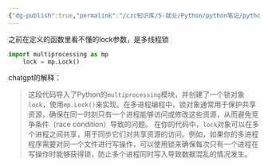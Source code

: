 ```yaml
---
{"dg-publish":true,"permalink":"/czc知识库/5-就业/Python/python笔记/python模块：multiprocessing模块  多线程锁/","dgPassFrontmatter":true,"created":"2024-12-07T08:39:46.920+08:00","updated":"2024-12-08T12:19:23.671+08:00"}
---
```




之前在定义的函数里看不懂的lock参数，是多线程锁
```python
import multiprocessing as mp 
	lock = mp.Lock()
```
chatgpt的解释：
> 这段代码导入了Python的`multiprocessing`模块，并创建了一个锁对象`lock`，使用`mp.Lock()`来实现。在多进程编程中，锁对象通常用于保护共享资源，确保在同一时刻只有一个进程能够访问或修改这些资源，从而避免竞争条件（race condition）导致的问题。
> 在你的代码中，`lock`对象可以在多个进程之间共享，用于同步它们对共享资源的访问。例如，如果你的多进程程序需要对同一个文件进行写操作，可以使用锁来确保每次只有一个进程在写操作时能够获得锁，防止多个进程同时写入导致数据混乱的情况发生。





